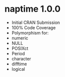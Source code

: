 # naptime 1.0.0

* Initial CRAN Submission
* 100% Code Coverage
* Polymorphism for:
 * numeric
 * NULL
 * POSIXct
 * Period
 * character
 * difftime
 * logical
 

